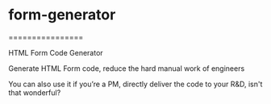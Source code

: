 # form-generator
================

HTML Form Code Generator

Generate HTML Form code, reduce the hard manual work of engineers

You can also use it if you’re a PM, directly deliver the code to your R&D, isn't that wonderful?
